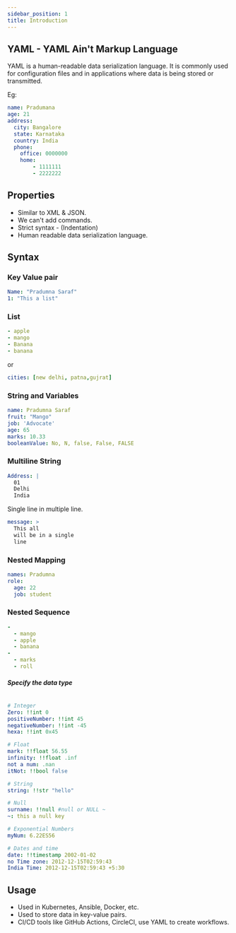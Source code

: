 ```yaml
---
sidebar_position: 1
title: Introduction
---
```



## YAML - YAML Ain't Markup Language

YAML is a human-readable data serialization language. It is commonly used for configuration files and in applications where data is being stored or transmitted.

Eg:

```yaml
name: Pradumana
age: 21
address: 
  city: Bangalore
  state: Karnataka
  country: India
  phone:
    office: 0000000
    home: 
        - 1111111
        - 2222222
```

## Properties

- Similar to XML & JSON.
- We can't add commands.
- Strict syntax - (Indentation)
- Human readable data serialization language.

## Syntax

### Key Value pair

```yaml
Name: "Pradumna Saraf"
1: "This a list"
```

### List

```yaml
- apple
- mango
- Banana
- banana
```
or

```yaml
cities: [new delhi, patna,gujrat]
```

### String and Variables

```yaml
name: Pradumna Saraf
fruit: "Mango"
job: 'Advocate'
age: 65
marks: 10.33
booleanValue: No, N, false, False, FALSE 
```

### Multiline String

```yaml
Address: |
  01
  Delhi
  India
```
Single line in multiple line.

```yaml
message: >
  This all
  will be in a single
  line

```

### Nested Mapping

```yaml
names: Pradumna
role:
  age: 22
  job: student
```  

### Nested Sequence

```yaml
-
  - mango
  - apple
  - banana
-
  - marks
  - roll
```

##### Specify the data type

```yaml

# Integer
Zero: !!int 0
positiveNumber: !!int 45
negativeNumber: !!int -45
hexa: !!int 0x45

# Float
mark: !!float 56.55
infinity: !!float .inf
not a num: .nan
itNot: !!bool false

# String
string: !!str "hello"

# Null
surname: !!null #null or NULL ~ 
~: this a null key

# Exponential Numbers
myNum: 6.22ES56

# Dates and time
date: !!timestamp 2002-01-02
no Time zone: 2012-12-15T02:59:43
India Time: 2012-12-15T02:59:43 +5:30
```

## Usage

- Used in Kubernetes, Ansible, Docker, etc.
- Used to store data in key-value pairs.
- CI/CD tools like GitHub Actions, CircleCI, use YAML to create workflows.